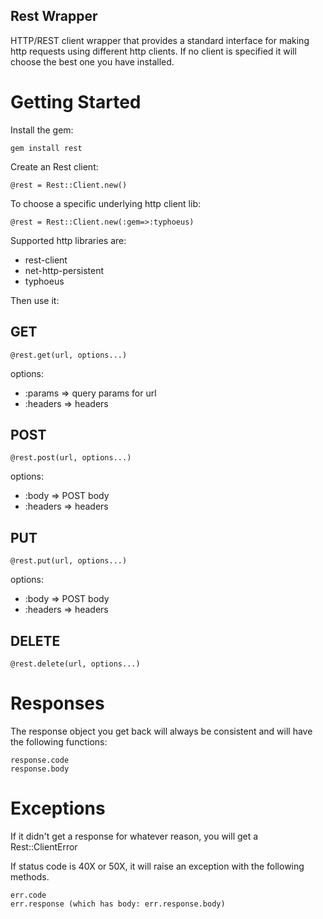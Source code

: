 Rest Wrapper
-------------

HTTP/REST client wrapper that provides a standard interface for making http requests using different http clients.
If no client is specified it will choose the best one you have installed.

Getting Started
==============

Install the gem:

    gem install rest

Create an Rest client:

    @rest = Rest::Client.new()

To choose a specific underlying http client lib:

    @rest = Rest::Client.new(:gem=>:typhoeus)

Supported http libraries are:

* rest-client
* net-http-persistent
* typhoeus

Then use it:

GET
------

    @rest.get(url, options...)

options:

- :params => query params for url
- :headers => headers

POST
-----

    @rest.post(url, options...)

options:

- :body => POST body
- :headers => headers

PUT
------

    @rest.put(url, options...)

options:

- :body => POST body
- :headers => headers

DELETE
-------- 

    @rest.delete(url, options...)

Responses
=========

The response object you get back will always be consistent and will have the following functions:

    response.code
    response.body


Exceptions
======

If it didn't get a response for whatever reason, you will get a Rest::ClientError

If status code is 40X or 50X, it will raise an exception with the following methods.

    err.code
    err.response (which has body: err.response.body)

